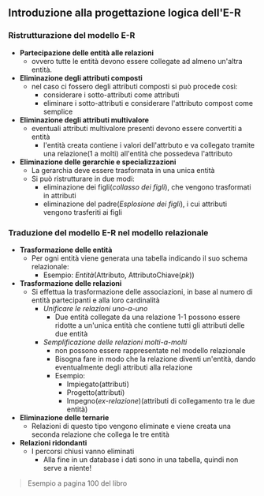  ## Introduzione alla progettazione logica dell'E-R

### Ristrutturazione del modello E-R
- **Partecipazione delle entità alle relazioni**
	- ovvero tutte le entità devono essere collegate ad almeno un'altra entità.
- **Eliminazione degli attributi composti**
	- nel caso ci fossero degli attributi composti si può procede così:
		- considerare i sotto-attributi come attributi
		- eliminare i sotto-attributi e considerare l'attributo compost come semplice
- **Eliminazione degli attributi multivalore**
	- eventuali attributi multivalore presenti devono essere convertiti a entità
		- l'entità creata contiene i valori dell'attrbuto e va collegato tramite una relazione(1 a molti) all'entità che possedeva l'attributo
- **Eliminazione delle gerarchie e specializzazioni**
	- La gerarchia deve essere trasformata in una unica entità
	- Si può ristrutturare in due modi:
		- eliminazione dei figli(*collasso dei figli*), che vengono trasformati in attributi
		- eliminazione del padre(*Esplosione dei figli*), i cui attributi vengono trasferiti ai figli

### Traduzione del modello E-R nel modello relazionale
- **Trasformazione delle entità**
	- Per ogni entità viene generata una tabella indicando il suo schema relazionale:
		- Esempio: *Entità*(Attributo, AttributoChiave(*pk*))
- **Trasformazione delle relazioni**
	- Si effettua la trasformazione delle associazioni, in base al numero di entità partecipanti e alla loro cardinalità
		- *Unificare le relazioni uno-a-uno*
			- Due entità collegate da una relazione 1-1 possono essere ridotte a un'unica entità che contiene tutti gli attributi delle due entità
		- *Semplificazione delle relazioni molti-a-molti*
			- non possono essere rappresentate nel modello relazionale
			- Bisogna fare in modo che la relazione diventi un'entità, dando eventualmente degli attributi alla relazione
			- Esempio:
				- Impiegato(attributi)
				- Progetto(attributi)
				- Impegno(*ex-relazione*)(attributi di collegamento tra le due entità)
- **Eliminazione delle ternarie**
	- Relazioni di questo tipo vengono eliminate e viene creata una seconda relazione che collega le tre entità
- **Relazioni ridondanti**
	- I percorsi chiusi vanno eliminati
		- Alla fine in un database i dati sono in una tabella, quindi non serve a niente!

>Esempio a pagina 100 del libro

